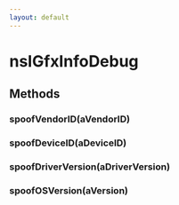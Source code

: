 ```yaml
---
layout: default
---
```


# nsIGfxInfoDebug #

## Methods ##

### spoofVendorID(aVendorID) ###

### spoofDeviceID(aDeviceID) ###

### spoofDriverVersion(aDriverVersion) ###

### spoofOSVersion(aVersion) ###
